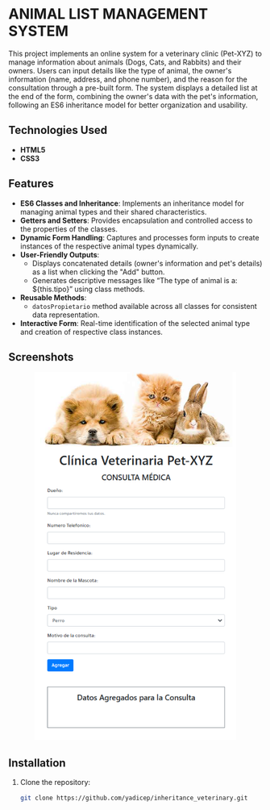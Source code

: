 # **ANIMAL LIST MANAGEMENT SYSTEM**

This project implements an online system for a veterinary clinic (Pet-XYZ) to manage information about animals (Dogs, Cats, and Rabbits) and their owners. Users can input details like the type of animal, the owner's information (name, address, and phone number), and the reason for the consultation through a pre-built form. The system displays a detailed list at the end of the form, combining the owner's data with the pet's information, following an ES6 inheritance model for better organization and usability.

## **Technologies Used**
- **HTML5**
- **CSS3**

## **Features**
- **ES6 Classes and Inheritance**: Implements an inheritance model for managing animal types and their shared characteristics.
- **Getters and Setters**: Provides encapsulation and controlled access to the properties of the classes.
- **Dynamic Form Handling**: Captures and processes form inputs to create instances of the respective animal types dynamically.
- **User-Friendly Outputs**:
  - Displays concatenated details (owner's information and pet's details) as a list when clicking the "Add" button.
  - Generates descriptive messages like “The type of animal is a: ${this.tipo}” using class methods.
- **Reusable Methods**:
  - `datosPropietario` method available across all classes for consistent data representation.
- **Interactive Form**: Real-time identification of the selected animal type and creation of respective class instances.

## **Screenshots**
<p align="center">
  <img src="assets/img/capture.png" alt="Preview of the registration form" width="400px">
</p>

## **Installation**
1. Clone the repository:
   ```bash
   git clone https://github.com/yadicep/inheritance_veterinary.git
